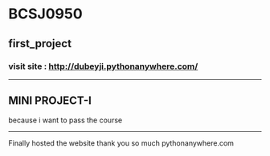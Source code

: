 # BCSJ0950
## first_project
### visit site : http://dubeyji.pythonanywhere.com/
--------------------------------
MINI PROJECT-I
--------------------------------
because i want to pass the course
_________________________________

Finally hosted the website thank you so much pythonanywhere.com
